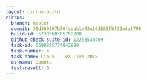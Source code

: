 ```yaml
---
layout: cirrus-build
cirrus:
  branch: master
  commit: 38d369367b70fceab1e93a163b55fbf39a4a1798
  build-id: 5738560305758208
  github-check-suite-id: 12258530409
  task-id: 6698895774842880
  task-number: 4
  task-name: Linux - TeX Live 2018
  os-name: Ubuntu
  test-result: 0
---
```

